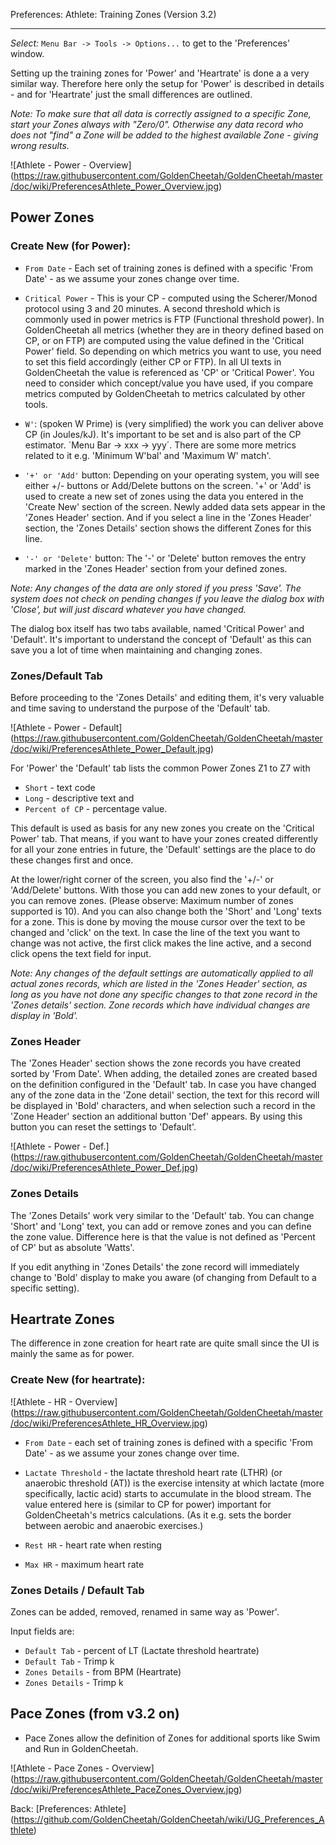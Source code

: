 Preferences: Athlete: Training Zones (Version 3.2)
***

_Select:_ `Menu Bar -> Tools -> Options...` to get to the 'Preferences' window.

Setting up the training zones for 'Power' and 'Heartrate' is done a a very similar way. Therefore here only the setup for 'Power' is described in details - and for 'Heartrate' just the small differences are outlined.

_Note: To make sure that all data is correctly assigned to a specific Zone, start your Zones always with "Zero/0". Otherwise any data record who does not "find" a Zone will be added to the highest available Zone - giving wrong results._

![Athlete - Power - Overview] (https://raw.githubusercontent.com/GoldenCheetah/GoldenCheetah/master/doc/wiki/PreferencesAthlete_Power_Overview.jpg)

## Power Zones

### Create New (for Power):

* `From Date` - Each set of training zones is defined with a specific 'From Date' - as we assume your zones change over time. 

* `Critical Power` - This is your CP - computed using the Scherer/Monod protocol using 3 and 20 minutes. A second threshold which is commonly used in power metrics is FTP (Functional threshold power). In GoldenCheetah all metrics (whether they are in theory defined based on CP, or on FTP) are computed using the value defined in the 'Critical Power' field. So depending on which metrics you want to use, you need to set this field accordingly (either CP or FTP). In all UI texts in GoldenCheetah the value is referenced as 'CP' or 'Critical Power'. You need to consider which concept/value you have used, if you compare metrics computed by GoldenCheetah to metrics calculated by other tools.

* `W'`: (spoken W Prime) is (very simplified) the work you can deliver above CP (in Joules/kJ). It's important to be set and is also part of the CP estimator. ´Menu Bar -> xxx -> yyy´. There are some more metrics related to it e.g. 'Minimum W'bal' and 'Maximum W' match'.

* `'+' or 'Add'` button: Depending on your operating system, you will see either +/- buttons or Add/Delete buttons on the screen. '+' or 'Add' is used to create a new set of zones using the data you entered in the 'Create New' section of the screen. Newly added data sets appear in the 'Zones Header' section. And if you select a line in the 'Zones Header' section, the 'Zones Details' section shows the different Zones for this line.

* `'-' or 'Delete'` button: The '-' or 'Delete' button removes the entry marked in the 'Zones Header' section from your defined zones. 

_Note: Any changes of the data are only stored if you press 'Save'. The system does not check on pending changes if you leave the dialog box with 'Close', but will just discard whatever you have changed._

The dialog box itself has two tabs available, named 'Critical Power' and 'Default'. It's important to understand the concept of 'Default' as this can save you a lot of time when maintaining and changing zones.

### Zones/Default Tab

Before proceeding to the 'Zones Details' and editing them, it's very valuable and time saving to understand the purpose of the 'Default' tab.

![Athlete - Power - Default] (https://raw.githubusercontent.com/GoldenCheetah/GoldenCheetah/master/doc/wiki/PreferencesAthlete_Power_Default.jpg)

For 'Power' the 'Default' tab lists the common Power Zones Z1 to Z7 with 
* `Short` - text code
* `Long` - descriptive text and 
* `Percent of CP` - percentage value.

This default is used as basis for any new zones you create on the 'Critical Power' tab. That means, if you want to have your zones created differently for all your zone entries in future, the 'Default' settings are the place to do these changes first and once.

At the lower/right corner of the screen, you also find the '+/-' or 'Add/Delete' buttons. With those you can add new zones to your default, or you can remove zones. (Please observe: Maximum number of zones supported is 10). And you can also change both the 'Short' and 'Long' texts for a zone. This is done by moving the mouse cursor over the text to be changed and 'click' on the text. In case the line of the text you want to change was not active, the first click makes the line active, and a second click opens the text field for input.

_Note: Any changes of the default settings are automatically applied to all actual zones records, which are listed in the 'Zones Header' section, as long as you have not done any specific changes to that zone record in the 'Zones details' section. Zone records which have individual changes are display in 'Bold'._

### Zones Header

The 'Zones Header' section shows the zone records you have created sorted by 'From Date'. When adding, the detailed zones are created based on the definition configured in the 'Default' tab. In case you have changed any of the zone data in the 'Zone detail' section, the text for this record will be displayed in 'Bold' characters, and when selection such a record in the 'Zone Header' section an additional button 'Def' appears. By using this button you can reset the settings to 'Default'. 

![Athlete - Power - Def.] (https://raw.githubusercontent.com/GoldenCheetah/GoldenCheetah/master/doc/wiki/PreferencesAthlete_Power_Def.jpg)


### Zones Details

The 'Zones Details' work very similar to the 'Default' tab. You can change 'Short' and 'Long' text, you can add or remove zones and you can define the zone value. Difference here is that the value is not defined as 'Percent of CP' but as absolute 'Watts'.

If you edit anything in 'Zones Details' the zone record will immediately change to 'Bold' display to make you aware (of changing from Default to a specific setting).

## Heartrate Zones

The difference in zone creation for heart rate are quite small since the UI is mainly the same as for power. 

### Create New (for heartrate):

![Athlete - HR - Overview] (https://raw.githubusercontent.com/GoldenCheetah/GoldenCheetah/master/doc/wiki/PreferencesAthlete_HR_Overview.jpg)

* `From Date` - each set of training zones is defined with a specific 'From Date' - as we assume your zones change over time. 

* `Lactate Threshold` - the lactate threshold heart rate (LTHR) (or anaerobic threshold (AT)) is the exercise intensity at which lactate (more specifically, lactic acid) starts to accumulate in the blood stream. The value entered here is (similar to CP for power) important for GoldenCheetah's metrics calculations. (As it e.g. sets the border between aerobic and anaerobic exercises.)

* `Rest HR` - heart rate when resting

* `Max HR` - maximum heart rate

### Zones Details / Default Tab

Zones can be added, removed, renamed in same way as 'Power'. 

Input fields are:

* `Default Tab` - percent of LT (Lactate threshold heartrate)
* `Default Tab` - Trimp k
* `Zones Details` - from BPM (Heartrate)
* `Zones Details` - Trimp k

## Pace Zones (from v3.2 on)

* Pace Zones allow the definition of Zones for additional sports like Swim and Run in GoldenCheetah.

![Athlete - Pace Zones - Overview] (https://raw.githubusercontent.com/GoldenCheetah/GoldenCheetah/master/doc/wiki/PreferencesAthlete_PaceZones_Overview.jpg)



Back: [Preferences: Athlete] (https://github.com/GoldenCheetah/GoldenCheetah/wiki/UG_Preferences_Athlete)



 